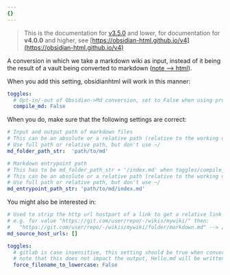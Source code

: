 ```yaml
---
{}
---
```

   
> This is the documentation for [v3.5.0](../../Changelog/v3.5.0.md) and lower, for documentation for **v4.0.0** and higher, see [https://obsidian-html.github.io/v4](https://obsidian-html.github.io/v4)   
   
A conversion in which we take a markdown wiki as input, instead of it being the result of a vault being converted to markdown ([note --> html](../../General%20Information/Snippets/note%20--%3E%20html.md)).   
   
When you add this setting, obsidianhtml will work in this manner:   
   
``` yaml
toggles:
  # Opt-in/-out of Obsidian->Md conversion, set to False when using proper markdown as input
  compile_md: False
```
   
   
When you do, make sure that the following settings are correct:   
   
``` yaml
# Input and output path of markdown files
# This can be an absolute or a relative path (relative to the working directory when calling obsidianhtml)
# Use full path or relative path, but don't use ~/
md_folder_path_str:  'path/to/md'

# Markdown entrypoint path
# This has to be md_folder_path_str + '/index.md' when toggles/compile_md == True
# This can be an absolute or a relative path (relative to the working directory when calling obsidianhtml)
# Use full path or relative path, but don't use ~/
md_entrypoint_path_str: 'path/to/md/index.md'
```
   
   
You might also be interested in:   
   
``` yaml
# Used to strip the http url hostpart of a link to get a relative link
# e.g. for value "https://git.com/user/repo/-/wikis/mywiki/" then:
#   "https://git.com/user/repo/-/wikis/mywiki/folder/markdown.md" --> /folder/markdown.md
md_source_host_urls: []

toggles:
  # gitlab is case insensitive, this setting should be true when converting a wiki from that source
  # note that this does not impact the output, Hello.md will be written to Hello.html
  force_filename_to_lowercase: False
```
